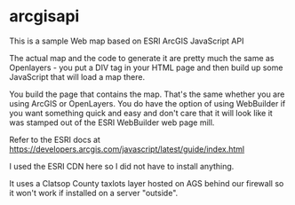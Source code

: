 # arcgisapi

This is a sample Web map based on ESRI ArcGIS JavaScript API

The actual map and the code to generate it are pretty much the same as
Openlayers - you put a DIV tag in your HTML page and then build up
some JavaScript that will load a map there.

You build the page that contains the map. That's the same whether you
are using ArcGIS or OpenLayers. You do have the option of using
WebBuilder if you want something quick and easy and don't care that it
will look like it was stamped out of the ESRI WebBuilder web page
mill.

Refer to the ESRI docs at
https://developers.arcgis.com/javascript/latest/guide/index.html

I used the ESRI CDN here so I did not have to install anything.

It uses a Clatsop County taxlots layer hosted on AGS behind our
firewall so it won't work if installed on a server "outside".